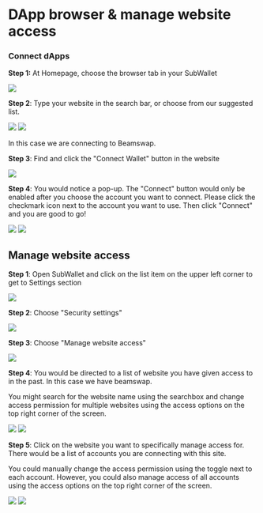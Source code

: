 # DApp browser & manage website access

### **Connect dApps**

**Step 1:** At Homepage, choose the browser tab in your SubWallet

![](<../.gitbook/assets/image (275) (1).png>)

**Step 2**: Type your website in the search bar, or choose from our suggested list.

![](<../.gitbook/assets/image (13) (2).png>) ![](<../.gitbook/assets/image (1) (1).png>)

In this case we are connecting to Beamswap.&#x20;

**Step 3**: Find and click the "Connect Wallet" button in the website

![](<../.gitbook/assets/image (270).png>)



**Step 4**: You would notice a pop-up. The "Connect" button would only be enabled after you choose the account you want to connect. Please click the checkmark icon next to the account you want to use. Then click "Connect" and you are good to go!

&#x20;![](<../.gitbook/assets/image (272).png>) ![](<../.gitbook/assets/image (271).png>)



## Manage website access

**Step 1**: Open SubWallet and click on the list item on the upper left corner to get to Settings section

![](<../.gitbook/assets/image (274).png>)



**Step 2**: Choose "Security settings"

![](<../.gitbook/assets/image (12) (1).png>)



**Step 3**: Choose "Manage website access"

![](<../.gitbook/assets/image (2).png>)



**Step 4**: You would be directed to a list of website you have given access to in the past. In this case we have beamswap.

You might search for the website name using the searchbox and change access permission for multiple websites using the access options on the top right corner of the screen.&#x20;

![](<../.gitbook/assets/image (14) (1).png>) ![](<../.gitbook/assets/image (273).png>)



**Step 5**: Click on the website you want to specifically manage access for. There would be a list of accounts you are connecting with this site.&#x20;

You could manually change the access permission using the toggle next to each account. However, you could also manage access of all accounts using the access options on the top right corner of the screen.&#x20;

![](<../.gitbook/assets/image (4).png>) ![](<../.gitbook/assets/image (8).png>)



